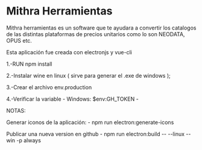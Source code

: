 # Mithra Herramientas

Mithra herramientas es un software que te ayudara a convertir los catalogos de las distintas plataformas de precios unitarios como lo son NEODATA, OPUS etc.


Esta aplicación fue creada con electronjs y vue-cli

1.-RUN npm install

2.-Instalar wine en linux ( sirve para generar el .exe de windows );

3.-Crear el archivo env.production

4.-Verificar la variable 
    - Windows: $env:GH_TOKEN
    -


NOTAS:

Generar iconos de la aplicación:
    - npm run electron:generate-icons

Publicar una nueva version en github
    - npm run electron:build -- --linux --win -p always